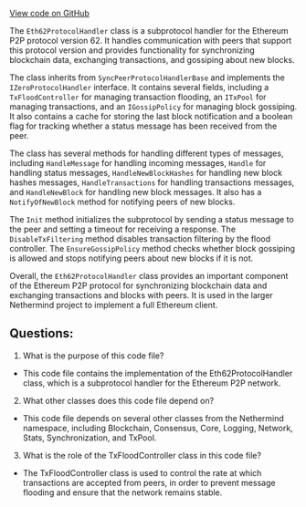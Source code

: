 [View code on GitHub](https://github.com/nethermindeth/nethermind/Nethermind.Network/P2P/Subprotocols/Eth/V62/Eth62ProtocolHandler.cs)

The `Eth62ProtocolHandler` class is a subprotocol handler for the Ethereum P2P protocol version 62. It handles communication with peers that support this protocol version and provides functionality for synchronizing blockchain data, exchanging transactions, and gossiping about new blocks. 

The class inherits from `SyncPeerProtocolHandlerBase` and implements the `IZeroProtocolHandler` interface. It contains several fields, including a `TxFloodController` for managing transaction flooding, an `ITxPool` for managing transactions, and an `IGossipPolicy` for managing block gossiping. It also contains a cache for storing the last block notification and a boolean flag for tracking whether a status message has been received from the peer.

The class has several methods for handling different types of messages, including `HandleMessage` for handling incoming messages, `Handle` for handling status messages, `HandleNewBlockHashes` for handling new block hashes messages, `HandleTransactions` for handling transactions messages, and `HandleNewBlock` for handling new block messages. It also has a `NotifyOfNewBlock` method for notifying peers of new blocks.

The `Init` method initializes the subprotocol by sending a status message to the peer and setting a timeout for receiving a response. The `DisableTxFiltering` method disables transaction filtering by the flood controller. The `EnsureGossipPolicy` method checks whether block gossiping is allowed and stops notifying peers about new blocks if it is not. 

Overall, the `Eth62ProtocolHandler` class provides an important component of the Ethereum P2P protocol for synchronizing blockchain data and exchanging transactions and blocks with peers. It is used in the larger Nethermind project to implement a full Ethereum client.
## Questions: 
 1. What is the purpose of this code file?
- This code file contains the implementation of the Eth62ProtocolHandler class, which is a subprotocol handler for the Ethereum P2P network.

2. What other classes does this code file depend on?
- This code file depends on several other classes from the Nethermind namespace, including Blockchain, Consensus, Core, Logging, Network, Stats, Synchronization, and TxPool.

3. What is the role of the TxFloodController class in this code file?
- The TxFloodController class is used to control the rate at which transactions are accepted from peers, in order to prevent message flooding and ensure that the network remains stable.